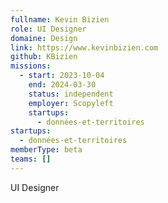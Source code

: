 ```yaml
---
fullname: Kevin Bizien
role: UI Designer
domaine: Design
link: https://www.kevinbizien.com
github: KBizien
missions:
  - start: 2023-10-04
    end: 2024-03-30
    status: independent
    employer: Scopyleft
    startups:
      - données-et-territoires
startups:
  - données-et-territoires
memberType: beta
teams: []
---
```

UI Designer
